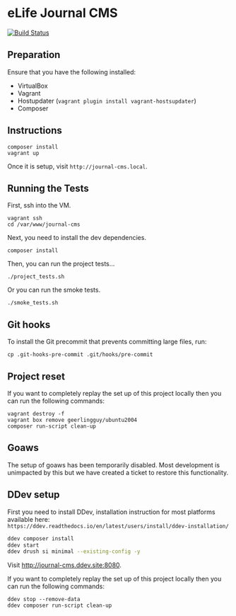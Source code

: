 # eLife Journal CMS

[![Build Status](http://ci--alfred.elifesciences.org/buildStatus/icon?job=test-journal-cms)](http://ci--alfred.elifesciences.org/job/test-journal-cms/)

## Preparation

Ensure that you have the following installed:

- VirtualBox
- Vagrant
- Hostupdater (`vagrant plugin install vagrant-hostsupdater`)
- Composer

## Instructions

```
composer install
vagrant up
```

Once it is setup, visit `http://journal-cms.local`.

## Running the Tests

First, ssh into the VM.

```
vagrant ssh
cd /var/www/journal-cms
```

Next, you need to install the dev dependencies.

```
composer install
```

Then, you can run the project tests...

```
./project_tests.sh
```

Or you can run the smoke tests.

```
./smoke_tests.sh
```

## Git hooks

To install the Git precommit that prevents committing large files, run:

```
cp .git-hooks-pre-commit .git/hooks/pre-commit
```

## Project reset

If you want to completely replay the set up of this project locally then you can run the following commands:

```
vagrant destroy -f
vagrant box remove geerlingguy/ubuntu2004
composer run-script clean-up
```

## Goaws

The setup of goaws has been temporarily disabled. Most development is unimpacted by this but we have created a ticket to restore this functionality.

## DDev setup

First you need to install DDev, installation instruction for most platforms available here: `https://ddev.readthedocs.io/en/latest/users/install/ddev-installation/`

```bash
ddev composer install
ddev start
ddev drush si minimal --existing-config -y
```

Visit http://journal-cms.ddev.site:8080.

If you want to completely replay the set up of this project locally then you can run the following commands:

```
ddev stop --remove-data
ddev composer run-script clean-up
```
